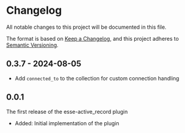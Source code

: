 # Changelog

All notable changes to this project will be documented in this file.

The format is based on [Keep a Changelog](https://keepachangelog.com/en/1.0.0/), and this project adheres to [Semantic Versioning](https://semver.org/spec/v2.0.0.html).

## 0.3.7 - 2024-08-05
* Add `connected_to` to the collection for custom connection handling

## 0.0.1
The first release of the esse-active_record plugin
* Added: Initial implementation of the plugin
